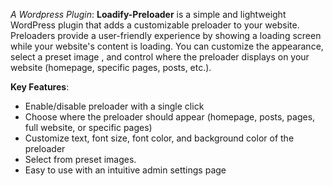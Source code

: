*A Wordpress Plugin*:
**Loadify-Preloader** is a simple and lightweight WordPress plugin that adds a customizable preloader to your website. Preloaders provide a user-friendly experience by showing a loading screen while your website's content is loading. You can customize the appearance, select a preset image , and control where the preloader displays on your website (homepage, specific pages, posts, etc.).

**Key Features**:
- Enable/disable preloader with a single click
- Choose where the preloader should appear (homepage, posts, pages, full website, or specific pages)
- Customize text, font size, font color, and background color of the preloader
- Select from preset images.
- Easy to use with an intuitive admin settings page
